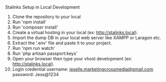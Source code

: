 Stalinks Setup in Local Development

1. Clone the repository to your local
2. Run 'npm install'
3. Run 'composer install'
4. Create a virtual hosting in your local (ex: http://stalinks.local).
5. Import the dump DB in your local web server like XAMPP or Laragon etc.
6. Extract the '.env' file and paste it to your project.
7. Run 'npm run watch'
8. Run 'php artisan passport:keys'
9. Open your browser then type your vhost development (ex: http://stalinks.local).
10. Login credential
	username: jeselle.marketingcrossmedia@gmail.com
	password: Jess@1234
